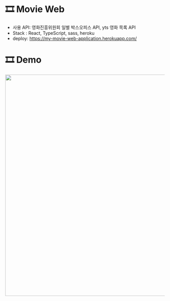 # 🎞 Movie Web

- 사용 API: 영화진흥위원회 일별 박스오피스 API, yts 영화 목록 API
- Stack : React, TypeScript, sass, heroku
- deploy: https://my-movie-web-application.herokuapp.com/

# 🎞 Demo

<img src="./public/movie_web.gif" width="700" />
